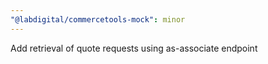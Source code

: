 ```yaml
---
"@labdigital/commercetools-mock": minor
---
```


Add retrieval of quote requests using as-associate endpoint

